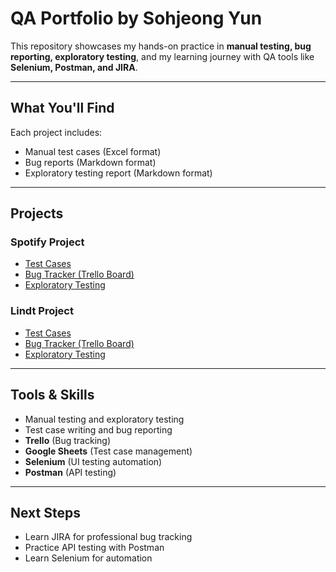 # QA Portfolio by Sohjeong Yun

This repository showcases my hands-on practice in **manual testing, bug reporting, exploratory testing**, and my learning journey with QA tools like **Selenium, Postman, and JIRA**.

---

## What You'll Find

Each project includes:
- Manual test cases (Excel format)
- Bug reports (Markdown format)
- Exploratory testing report (Markdown format)

---

## Projects

### Spotify Project
- [Test Cases](test_cases/spotify_test_cases.xlsx)
- [Bug Tracker (Trello Board)](https://trello.com/b/ncpdpPvP/spotify-qa-bug-tracking)
- [Exploratory Testing](exploratory_testing/spotify/exploratory_report.md)

### Lindt Project
- [Test Cases](test_cases/lindt_test_cases.xlsx)
- [Bug Tracker (Trello Board)](https://trello.com/b/dqiUp5tr/lindt-qa-bug-tracking)
- [Exploratory Testing](exploratory_testing/lindt/exploratory_report.md)

---

## Tools & Skills

- Manual testing and exploratory testing
- Test case writing and bug reporting
- **Trello** (Bug tracking)
- **Google Sheets** (Test case management)
- **Selenium** (UI testing automation)
- **Postman** (API testing)

---

## Next Steps

- Learn JIRA for professional bug tracking
- Practice API testing with Postman
- Learn Selenium for automation
